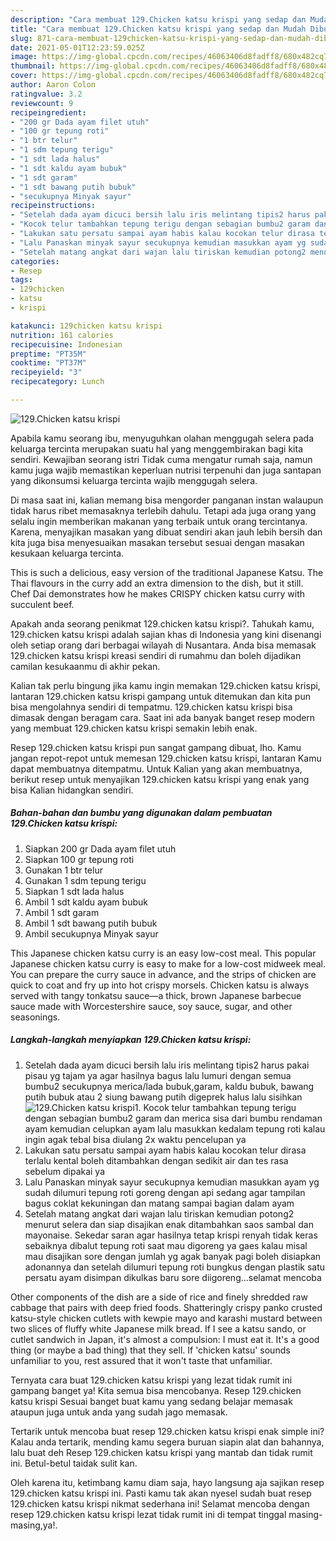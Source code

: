 ```yaml
---
description: "Cara membuat 129.Chicken katsu krispi yang sedap dan Mudah Dibuat"
title: "Cara membuat 129.Chicken katsu krispi yang sedap dan Mudah Dibuat"
slug: 871-cara-membuat-129chicken-katsu-krispi-yang-sedap-dan-mudah-dibuat
date: 2021-05-01T12:23:59.025Z
image: https://img-global.cpcdn.com/recipes/46063406d8fadff8/680x482cq70/129chicken-katsu-krispi-foto-resep-utama.jpg
thumbnail: https://img-global.cpcdn.com/recipes/46063406d8fadff8/680x482cq70/129chicken-katsu-krispi-foto-resep-utama.jpg
cover: https://img-global.cpcdn.com/recipes/46063406d8fadff8/680x482cq70/129chicken-katsu-krispi-foto-resep-utama.jpg
author: Aaron Colon
ratingvalue: 3.2
reviewcount: 9
recipeingredient:
- "200 gr Dada ayam filet utuh"
- "100 gr tepung roti"
- "1 btr telur"
- "1 sdm tepung terigu"
- "1 sdt lada halus"
- "1 sdt kaldu ayam bubuk"
- "1 sdt garam"
- "1 sdt bawang putih bubuk"
- "secukupnya Minyak sayur"
recipeinstructions:
- "Setelah dada ayam dicuci bersih lalu iris melintang tipis2 harus pakai pisau yg tajam ya agar hasilnya bagus lalu lumuri dengan semua bumbu2 secukupnya merica/lada bubuk,garam, kaldu bubuk, bawang putih bubuk atau 2 siung bawang putih digeprek halus lalu sisihkan"
- "Kocok telur tambahkan tepung terigu dengan sebagian bumbu2 garam dan merica sisa dari bumbu rendaman ayam kemudian celupkan ayam lalu masukkan kedalam tepung roti kalau ingin agak tebal bisa diulang 2x waktu pencelupan ya"
- "Lakukan satu persatu sampai ayam habis kalau kocokan telur dirasa terlalu kental boleh ditambahkan dengan sedikit air dan tes rasa sebelum dipakai ya"
- "Lalu Panaskan minyak sayur secukupnya kemudian masukkan ayam yg sudah dilumuri tepung roti goreng dengan api sedang agar tampilan bagus coklat kekuningan dan matang sampai bagian dalam ayam"
- "Setelah matang angkat dari wajan lalu tiriskan kemudian potong2 menurut selera dan siap disajikan enak ditambahkan saos sambal dan mayonaise. Sekedar saran agar hasilnya tetap krispi renyah tidak keras sebaiknya dibalut tepung roti saat mau digoreng ya gaes kalau misal mau disajikan sore dengan jumlah yg agak banyak pagi boleh disiapkan adonannya dan setelah dilumuri tepung roti bungkus dengan plastik satu persatu ayam disimpan dikulkas baru sore diigoreng...selamat mencoba"
categories:
- Resep
tags:
- 129chicken
- katsu
- krispi

katakunci: 129chicken katsu krispi 
nutrition: 161 calories
recipecuisine: Indonesian
preptime: "PT35M"
cooktime: "PT37M"
recipeyield: "3"
recipecategory: Lunch

---
```



![129.Chicken katsu krispi](https://img-global.cpcdn.com/recipes/46063406d8fadff8/680x482cq70/129chicken-katsu-krispi-foto-resep-utama.jpg)

Apabila kamu seorang ibu, menyuguhkan olahan menggugah selera pada keluarga tercinta merupakan suatu hal yang menggembirakan bagi kita sendiri. Kewajiban seorang istri Tidak cuma mengatur rumah saja, namun kamu juga wajib memastikan keperluan nutrisi terpenuhi dan juga santapan yang dikonsumsi keluarga tercinta wajib menggugah selera.

Di masa  saat ini, kalian memang bisa mengorder panganan instan walaupun tidak harus ribet memasaknya terlebih dahulu. Tetapi ada juga orang yang selalu ingin memberikan makanan yang terbaik untuk orang tercintanya. Karena, menyajikan masakan yang dibuat sendiri akan jauh lebih bersih dan kita juga bisa menyesuaikan masakan tersebut sesuai dengan masakan kesukaan keluarga tercinta. 

This is such a delicious, easy version of the traditional Japanese Katsu. The Thai flavours in the curry add an extra dimension to the dish, but it still. Chef Dai demonstrates how he makes CRISPY chicken katsu curry with succulent beef.

Apakah anda seorang penikmat 129.chicken katsu krispi?. Tahukah kamu, 129.chicken katsu krispi adalah sajian khas di Indonesia yang kini disenangi oleh setiap orang dari berbagai wilayah di Nusantara. Anda bisa memasak 129.chicken katsu krispi kreasi sendiri di rumahmu dan boleh dijadikan camilan kesukaanmu di akhir pekan.

Kalian tak perlu bingung jika kamu ingin memakan 129.chicken katsu krispi, lantaran 129.chicken katsu krispi gampang untuk ditemukan dan kita pun bisa mengolahnya sendiri di tempatmu. 129.chicken katsu krispi bisa dimasak dengan beragam cara. Saat ini ada banyak banget resep modern yang membuat 129.chicken katsu krispi semakin lebih enak.

Resep 129.chicken katsu krispi pun sangat gampang dibuat, lho. Kamu jangan repot-repot untuk memesan 129.chicken katsu krispi, lantaran Kamu dapat membuatnya ditempatmu. Untuk Kalian yang akan membuatnya, berikut resep untuk menyajikan 129.chicken katsu krispi yang enak yang bisa Kalian hidangkan sendiri.

<!--inarticleads1-->

##### Bahan-bahan dan bumbu yang digunakan dalam pembuatan 129.Chicken katsu krispi:

1. Siapkan 200 gr Dada ayam filet utuh
1. Siapkan 100 gr tepung roti
1. Gunakan 1 btr telur
1. Gunakan 1 sdm tepung terigu
1. Siapkan 1 sdt lada halus
1. Ambil 1 sdt kaldu ayam bubuk
1. Ambil 1 sdt garam
1. Ambil 1 sdt bawang putih bubuk
1. Ambil secukupnya Minyak sayur


This Japanese chicken katsu curry is an easy low-cost meal. This popular Japanese chicken katsu curry is easy to make for a low-cost midweek meal. You can prepare the curry sauce in advance, and the strips of chicken are quick to coat and fry up into hot crispy morsels. Chicken katsu is always served with tangy tonkatsu sauce—a thick, brown Japanese barbecue sauce made with Worcestershire sauce, soy sauce, sugar, and other seasonings. 

<!--inarticleads2-->

##### Langkah-langkah menyiapkan 129.Chicken katsu krispi:

1. Setelah dada ayam dicuci bersih lalu iris melintang tipis2 harus pakai pisau yg tajam ya agar hasilnya bagus lalu lumuri dengan semua bumbu2 secukupnya merica/lada bubuk,garam, kaldu bubuk, bawang putih bubuk atau 2 siung bawang putih digeprek halus lalu sisihkan
<img src="https://img-global.cpcdn.com/steps/2a4cfb43fedc5676/160x128cq70/129chicken-katsu-krispi-langkah-memasak-1-foto.jpg" alt="129.Chicken katsu krispi">1. Kocok telur tambahkan tepung terigu dengan sebagian bumbu2 garam dan merica sisa dari bumbu rendaman ayam kemudian celupkan ayam lalu masukkan kedalam tepung roti kalau ingin agak tebal bisa diulang 2x waktu pencelupan ya
1. Lakukan satu persatu sampai ayam habis kalau kocokan telur dirasa terlalu kental boleh ditambahkan dengan sedikit air dan tes rasa sebelum dipakai ya
1. Lalu Panaskan minyak sayur secukupnya kemudian masukkan ayam yg sudah dilumuri tepung roti goreng dengan api sedang agar tampilan bagus coklat kekuningan dan matang sampai bagian dalam ayam
1. Setelah matang angkat dari wajan lalu tiriskan kemudian potong2 menurut selera dan siap disajikan enak ditambahkan saos sambal dan mayonaise. Sekedar saran agar hasilnya tetap krispi renyah tidak keras sebaiknya dibalut tepung roti saat mau digoreng ya gaes kalau misal mau disajikan sore dengan jumlah yg agak banyak pagi boleh disiapkan adonannya dan setelah dilumuri tepung roti bungkus dengan plastik satu persatu ayam disimpan dikulkas baru sore diigoreng...selamat mencoba


Other components of the dish are a side of rice and finely shredded raw cabbage that pairs with deep fried foods. Shatteringly crispy panko crusted katsu-style chicken cutlets with kewpie mayo and karashi mustard between two slices of fluffy white Japanese milk bread. If I see a katsu sando, or cutlet sandwich in Japan, it&#39;s almost a compulsion: I must eat it. It&#39;s a good thing (or maybe a bad thing) that they sell. If &#39;chicken katsu&#39; sounds unfamiliar to you, rest assured that it won&#39;t taste that unfamiliar. 

Ternyata cara buat 129.chicken katsu krispi yang lezat tidak rumit ini gampang banget ya! Kita semua bisa mencobanya. Resep 129.chicken katsu krispi Sesuai banget buat kamu yang sedang belajar memasak ataupun juga untuk anda yang sudah jago memasak.

Tertarik untuk mencoba buat resep 129.chicken katsu krispi enak simple ini? Kalau anda tertarik, mending kamu segera buruan siapin alat dan bahannya, lalu buat deh Resep 129.chicken katsu krispi yang mantab dan tidak rumit ini. Betul-betul taidak sulit kan. 

Oleh karena itu, ketimbang kamu diam saja, hayo langsung aja sajikan resep 129.chicken katsu krispi ini. Pasti kamu tak akan nyesel sudah buat resep 129.chicken katsu krispi nikmat sederhana ini! Selamat mencoba dengan resep 129.chicken katsu krispi lezat tidak rumit ini di tempat tinggal masing-masing,ya!.

